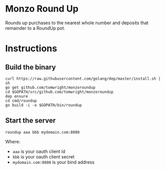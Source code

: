 # Monzo Round Up

Rounds up purchases to the nearest whole number and deposits that remainder to a RoundUp pot.

# Instructions

## Build the binary

```
curl https://raw.githubusercontent.com/golang/dep/master/install.sh | sh
go get github.com/tomwright/monzoroundup
cd $GOPATH/src/github.com/tomwright/monzoroundup
dep ensure
cd cmd/roundup
go build -i -o $GOPATH/bin/roundup
```

## Start the server

```
roundup aaa bbb mydomain.com:8080
```

Where:
- `aaa` is your oauth client id
- `bbb` is your oauth client secret
- `mydomain.com:8080` is your bind address